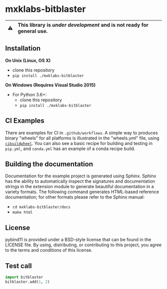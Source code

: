 mxklabs-bitblaster
==================

:warning: | This library is *under development* and is not ready for general use.
:---: | :---


Installation
------------

**On Unix (Linux, OS X)**

 - clone this repository
 - `pip install ./mxklabs-bitblaster`

**On Windows (Requires Visual Studio 2015)**

 - For Python 3.6+:
     - clone this repository
     - `pip install ./mxklabs-bitblaster`

CI Examples
-----------

There are examples for CI in `.github/workflows`. A simple way to produces
binary "wheels" for all platforms is illustrated in the "wheels.yml" file,
using [`cibuildwheel`][]. You can also see a basic recipe for building and
testing in `pip.yml`, and `conda.yml` has an example of a conda recipe build.

Building the documentation
--------------------------

Documentation for the example project is generated using Sphinx. Sphinx has the
ability to automatically inspect the signatures and documentation strings in
the extension module to generate beautiful documentation in a variety formats.
The following command generates HTML-based reference documentation; for other
formats please refer to the Sphinx manual:

 - `cd mxklabs-bitblaster/docs`
 - `make html`

License
-------

pybind11 is provided under a BSD-style license that can be found in the LICENSE
file. By using, distributing, or contributing to this project, you agree to the
terms and conditions of this license.

Test call
---------

```python
import bitblaster
bitblaster.add(1, 2)
```

[`cibuildwheel`]:          https://cibuildwheel.readthedocs.io

